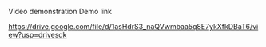 Video demonstration Demo link

https://drive.google.com/file/d/1asHdrS3_naQVwmbaa5q8E7ykXfkDBaT6/view?usp=drivesdk
